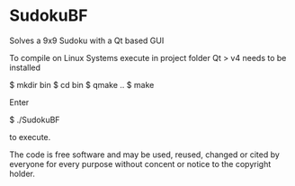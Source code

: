 # SudokuBF
Solves a 9x9 Sudoku with a Qt based GUI

To compile on Linux Systems execute in project folder
Qt > v4 needs to be installed 

   $ mkdir bin
   $ cd bin
   $ qmake ..
   $ make


Enter

   $ ./SudokuBF
  
to execute.


The code is free software and may be used, reused, changed or cited by everyone for every purpose without concent or notice to the copyright holder. 
